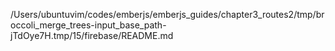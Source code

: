 /Users/ubuntuvim/codes/emberjs/emberjs_guides/chapter3_routes2/tmp/broccoli_merge_trees-input_base_path-jTdOye7H.tmp/15/firebase/README.md